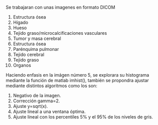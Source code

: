 Se trabajaran con unas imagenes en formato DICOM
1. Estructura ósea
2. Hígado
3. Hueso
4. Tejido graso/microcalcificaciones vasculares
5. Tumor y masa cerebral
6. Estructura ósea
7. Parénquima pulmonar
8. Tejido cerebral
9. Tejido graso
10. Organos

Haciendo enfasis en la imágen número 5, se explorara su histograma mediante la función de matlab imhist(), también se propondra ajustar mediante distintos algoritmos como los son:
1. Negativo de la imagen.
2. Corrección gamma=2.
3. Ajuste y=sqrt(x).
4. Ajuste lineal a una ventana óptima.
5. Ajuste lineal con los percentiles 5% y el 95% de los niveles de gris. 
